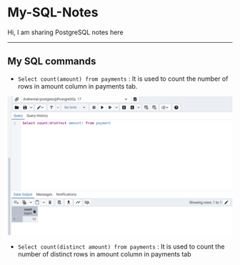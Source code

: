 # My-SQL-Notes
Hi, I am sharing PostgreSQL notes here

---
## My SQL commands 
- `Select count(amount) from payments` : It is used to count the number of rows in amount column in payments tab.

![Select query command](./Photos/Select-Query.png)

- `Select count(distinct amount) from payments` : It is used to count the number of distinct rows in amount column in payments tab



